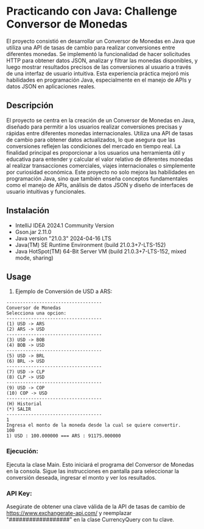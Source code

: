 # Practicando con Java: Challenge Conversor de Monedas

El proyecto consistió en desarrollar un Conversor de Monedas en Java que utiliza una API de tasas de cambio para realizar conversiones entre diferentes monedas. 
Se implementó la funcionalidad de hacer solicitudes HTTP para obtener datos JSON, analizar y filtrar las monedas disponibles, y luego mostrar resultados precisos de las conversiones al usuario a través de una interfaz de usuario intuitiva.
Esta experiencia práctica mejoró mis habilidades en programación Java, especialmente en el manejo de APIs y datos JSON en aplicaciones reales.

## Descripción

El proyecto se centra en la creación de un Conversor de Monedas en Java, diseñado para permitir a los usuarios realizar conversiones precisas y rápidas entre diferentes monedas internacionales. 
Utiliza una API de tasas de cambio para obtener datos actualizados, lo que asegura que las conversiones reflejen las condiciones del mercado en tiempo real. 
La finalidad principal es proporcionar a los usuarios una herramienta útil y educativa para entender y calcular el valor relativo de diferentes monedas al realizar transacciones comerciales, viajes internacionales o simplemente por curiosidad económica. 
Este proyecto no solo mejora las habilidades en programación Java, sino que también enseña conceptos fundamentales como el manejo de APIs, análisis de datos JSON y diseño de interfaces de usuario intuitivas y funcionales.

## Instalación

- IntelliJ IDEA 2024.1 Community Version
- Gson.jar 2.11.0
- Java version "21.0.3" 2024-04-16 LTS
- Java(TM) SE Runtime Environment (build 21.0.3+7-LTS-152)
- Java HotSpot(TM) 64-Bit Server VM (build 21.0.3+7-LTS-152, mixed mode, sharing)

## Usage

1. Ejemplo de Conversión de USD a ARS:
```
-----------------------------------
Conversor de Monedas
Selecciona una opcion:
-----------------------------------
(1) USD -> ARS
(2) ARS -> USD
-----------------------------------
(3) USD -> BOB
(4) BOB -> USD
-----------------------------------
(5) USD -> BRL
(6) BRL -> USD
-----------------------------------
(7) USD -> CLP
(8) CLP -> USD
-----------------------------------
(9) USD -> COP
(10) COP -> USD
-----------------------------------
(H) Historial
(*) SALIR
-----------------------------------
1
Ingresa el monto de la moneda desde la cual se quiere convertir.
100
1) USD : 100.000000 === ARS : 91175.000000
```

### Ejecución:

Ejecuta la clase Main. Esto iniciará el programa del Conversor de Monedas en la consola.
Sigue las instrucciones en pantalla para seleccionar la conversión deseada, ingresar el monto y ver los resultados.

### API Key:
Asegúrate de obtener una clave válida de la API de tasas de cambio de https://www.exchangerate-api.com/ y reemplazar "##################" en la clase CurrencyQuery con tu clave.
